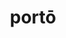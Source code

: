 ---
title: portō
meaning: to carry
ch: six
pos: verb
secondppstem: port
infend: āre
conjugation: first
derivative: teleportation, comportment
---